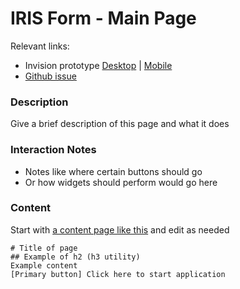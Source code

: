 # IRIS Form - Main Page

Relevant links: 
- Invision prototype [Desktop]()  | [Mobile]()  
- [Github issue]()

### Description 
Give a brief description of this page and what it does

### Interaction Notes 
- Notes like where certain buttons should go
- Or how widgets should perform would go here

### Content

Start with [a content page like this]() and edit as needed

```
# Title of page
## Example of h2 (h3 utility)
Example content 
[Primary button] Click here to start application 
```

